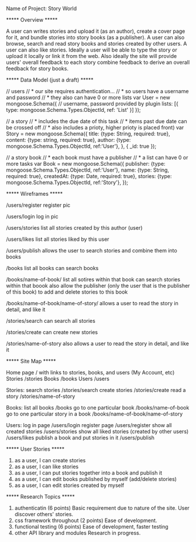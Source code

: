 Name of Project: Story World

***** Overview *****

  A user can writes stories and upload it (as an author), create a cover page for it, and bundle stories into story books (as a publisher). A user can also browse, search and read story books and stories created by other users. A user can also like stories. Ideally a user will be able to type the story or upload it locally or link it from the web. Also ideally the site will provide users' overall feedback to each story combine feedback to derive an overall feedback for story books. 

***** Data Model (just a draft) *****

  // users
  // * our site requires authentication...
  // * so users have a username and password
  // * they also can have 0 or more lists
  var User = new mongoose.Schema({
    // username, password provided by plugin
    lists: [{ type: mongoose.Schema.Types.ObjectId, ref: 'List' }]
  });

  // a story
  // * includes the due date of this task 
  // * items past due date can be crossed off
  // * also includes a prioty, higher prioty is placed front)
  var Story = new mongoose.Schema({
    title: {type: String, required: true},
    content: {type: string, required: true},
    author: {type: mongoose.Schema.Types.ObjectId, ref:'User'},
  }, {
    _id: true
  });

  // a story book
  // * each book must have a publisher
  // * a list can have 0 or more tasks
  var Book = new mongoose.Schema({
    publisher: {type: mongoose.Schema.Types.ObjectId, ref:'User'},
    name: {type: String, required: true},
    createdAt: {type: Date, required: true},
    stories: {type: mongoose.Schema.Types.ObjectId, ref:'Story'},
  });

***** Wireframes *****

  /users/register
  register pic

  /users/login
  log in pic

  /users/stories
  list all stories created by this author (user)

  /users/likes
  list all stories liked by this user

  /users/publish
  allows the user to search stories and combine them into books

  /books
  list all books
  can search books

  /books/name-of-book/
  list all sotires within that book
  can search stories within that boook
  also allow the publisher (only the user that is the publisher of this book)
  to add and delete stories to this book

  /books/name-of-book/name-of-story/
  allows a user to read the story in detail, and like it

  /stories/search
  can search all stories

  /stories/create
  can create new stories

  /stories/name-of-story
  also allows a user to read the story in detail, and like it

***** Site Map *****

  Home page / with links to stories, books, and users (My Account, etc)
  Stories /stories
  Books /books
  Users /users

  Stories: 
    search stories /stories/search
    create stories /stories/create
    read a story /stories/name-of-story

  Books: 
    list all books /books
    go to one particular book /books/name-of-book
    go to one particular story in a book /books/name-of-book/name-of-story

  Users: 
    log in page /users/login
    register page /users/register
    show all created stories /users/stories
    show all liked stories (created by other users) /users/likes
    publish a book and put stories in it /users/publish

***** User Stories *****

  1. as a user, I can create stories
  2. as a user, I can like stories
  3. as a user, I can put stories together into a book and publish it
  4. as a user, I can edit books published by myself (add/delete stories)
  5. as a user, I can edit stories created by myself

***** Research Topics *****

  1. authenticatin (6 points)
    Basic requirement due to nature of the site. User discover others' stories.
  2. css framework throughout (2 points)
    Ease of development.
  3. functional testing (6 points)
    Ease of development, faster testing
  4. other API library and modules 
    Research in progress.

